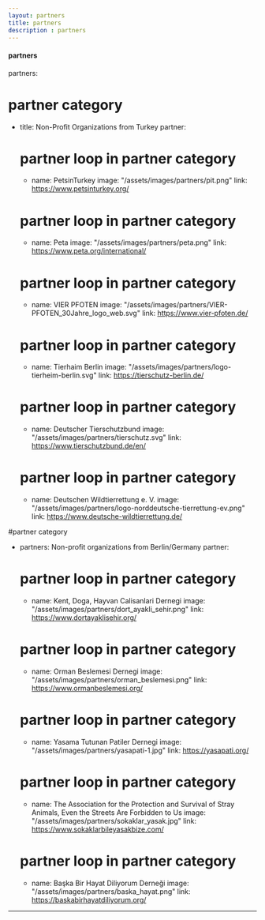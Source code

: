 ```yaml
---
layout: partners
title: partners
description : partners
---
```

#### partners ####
partners:
# partner category
- title: Non-Profit Organizations from Turkey
  partner:
  # partner loop in partner category
  - name: PetsinTurkey
    image: "/assets/images/partners/pit.png"
    link: https://www.petsinturkey.org/
  # partner loop in partner category
  - name: Peta
    image: "/assets/images/partners/peta.png"
    link: https://www.peta.org/international/
  # partner loop in partner category
  - name: VIER PFOTEN
    image: "/assets/images/partners/VIER-PFOTEN_30Jahre_logo_web.svg"
    link: https://www.vier-pfoten.de/
  # partner loop in partner category
  - name: Tierhaim Berlin
    image: "/assets/images/partners/logo-tierheim-berlin.svg"
    link: https://tierschutz-berlin.de/
  # partner loop in partner category
  - name: Deutscher Tierschutzbund
    image: "/assets/images/partners/tierschutz.svg"
    link: https://www.tierschutzbund.de/en/
  # partner loop in partner category
  - name: Deutschen Wildtierrettung e. V.
    image: "/assets/images/partners/logo-norddeutsche-tierrettung-ev.png"
    link: https://www.deutsche-wildtierrettung.de/


#partner category
- partners: Non-profit organizations from Berlin/Germany 
  partner:
  # partner loop in partner category
  - name: Kent, Doga, Hayvan Calisanlari Dernegi
    image: "/assets/images/partners/dort_ayakli_sehir.png"
    link: https://www.dortayaklisehir.org/
  # partner loop in partner category
  - name: Orman Beslemesi Dernegi
    image: "/assets/images/partners/orman_beslemesi.png"
    link: https://www.ormanbeslemesi.org/
  # partner loop in partner category
  - name: Yasama Tutunan Patiler Dernegi 
    image: "/assets/images/partners/yasapati-1.jpg"
    link: https://yasapati.org/
  # partner loop in partner category
  - name: The Association for the Protection and Survival of Stray Animals, Even the Streets Are Forbidden to Us
    image: "/assets/images/partners/sokaklar_yasak.jpg"
    link: https://www.sokaklarbileyasakbize.com/
  # partner loop in partner category
  - name: Başka Bir Hayat Diliyorum Derneği
    image: "/assets/images/partners/baska_hayat.png"
    link: https://baskabirhayatdiliyorum.org/
---
